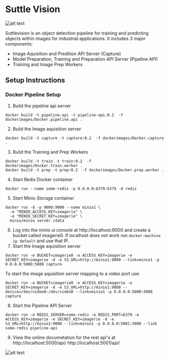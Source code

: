 # Suttle Vision
![alt text](https://github.com/suttlevision/svbackend/raw/master/githubui/svlogo.png "Suttle Vision Logo")

Suttlevision is an object detection pipeline for training and predicting objects within images for industrial applications. It includes 3 major components:
* Image Aquisition and Predition API Server (Capture)
* Model Preparation, Training and Preparation API Server (Pipeline API)
* Training and Image Prep Workers

## Setup Instructions

### Docker Pipeline Setup

1. Build the pipeline api server
```console
docker build -t pipeline-api -t pipeline-api:0.2  -f dockerimages/Docker.pipeline.api .
```

2. Build the Image aquisition server
```console
docker build -t capture -t capture:0.2  -f dockerimages/Docker.capture .
```
3. Build the Training and Prep Workers
```console
docker build -t train -t train:0.2  -f dockerimages/Docker.train.worker .
docker build -t prep -t prep:0.2  -f dockerimages/Docker.prep.worker .
```
4. Start Redis Docker container
```console
docker run --name some-redis -p 0.0.0.0:6379:6379 -d redis
```
5. Start Minio Storage container
```console
docker run -d -p 9000:9000 --name minio1 \
  -e "MINIO_ACCESS_KEY=imagerie" \
  -e "MINIO_SECRET_KEY=imagerie" \
  minio/minio server /data
```

6. Log into the minio ui console at http://localhost:9000 and create a bucket called imagerie0. If localhost does not work run `docker-machine ip default` and use that IP.
7. Start the Image aquisition server
```console
docker run -e BUCKET=imagerie0 -e ACCESS_KEY=imagerie -e SECRET_KEY=imagerie -d -e S3_URL=http://minio1:9000 --link=minio1 -p 0.0.0.0:5000:5000 capture
```
To start the image aquisition server mapping to a video port use:
```console
docker run -e BUCKET=imagerie0 -e ACCESS_KEY=imagerie -e SECRET_KEY=imagerie -d -e S3_URL=http://minio1:9000 --device=/dev/video0:/dev/video0 --link=minio1 -p 0.0.0.0:5000:5000 capture
```
8. Start the Pipeline API Server
```console
docker run -e REDIS_SERVER=some-redis -e REDIS_PORT=6379 -e ACCESS_KEY=imagerie -e SECRET_KEY=imagerie -d -e S3_URL=http://minio1:9000 --link=minio1 -p 0.0.0.0:5001:5000 --link some-redis pipeline-api
```
9. View the online documetation for the rest api's at
http://localhost:5000/api/
http://localhost:5001/api/

![alt text](https://github.com/suttlevision/svbackend/raw/master/githubui/screenshotapi.png "Logo Title Text 1")
